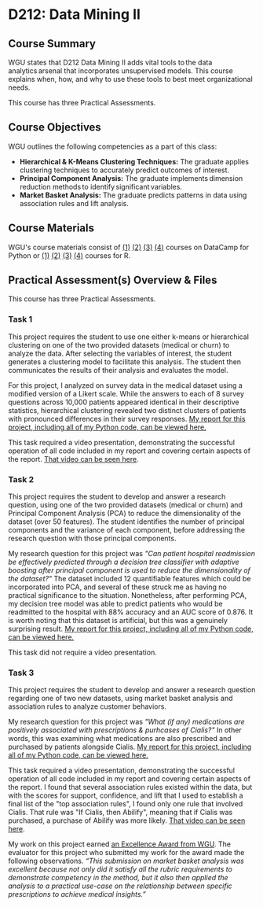 # D212: Data Mining II

## Course Summary

WGU states that D212 Data Mining II adds vital tools to the data analytics arsenal that incorporates unsupervised models. This course explains when, how, and why to use these tools to best meet organizational needs. 

This course has three Practical Assessments. 

## Course Objectives

WGU outlines the following competencies as a part of this class:
- **Hierarchical & K-Means Clustering Techniques:** The graduate applies clustering techniques to accurately predict outcomes of interest.
- **Principal Component Analysis:** The graduate implements dimension reduction methods to identify significant variables.
- **Market Basket Analysis:** The graduate predicts patterns in data using association rules and lift analysis.

## Course Materials

WGU's course materials consist of [(1)](https://www.datacamp.com/courses/unsupervised-learning-in-python) [(2)](https://www.datacamp.com/courses/cluster-analysis-in-python) [(3)](https://www.datacamp.com/courses/dimensionality-reduction-in-python) [(4)](https://www.datacamp.com/courses/market-basket-analysis-in-python) courses on DataCamp for Python or [(1)](https://www.datacamp.com/courses/unsupervised-learning-in-r) [(2)](https://www.datacamp.com/courses/cluster-analysis-in-r) [(3)](https://www.datacamp.com/courses/advanced-dimensionality-reduction-in-r) [(4)](https://www.datacamp.com/courses/market-basket-analysis-in-r) courses for R. 

## Practical Assessment(s) Overview & Files

This course has three Practical Assessments. 

### Task 1

This project requires the student to use one either k-means or hierarchical clustering on one of the two provided datasets (medical or churn) to analyze the data. After selecting the variables of interest, the student generates a clustering model to facilitate this analysis. The student then communicates the results of their analysis and evaluates the model.  

For this project, I analyzed on survey data in the medical dataset using a modified version of a Likert scale. While the answers to each of 8 survey questions across 10,000 patients appeared identical in their descriptive statistics, hierarchical clustering revealed two distinct clusters of patients with pronounced differences in their survey responses. [My report for this project, including all of my Python code, can be viewed here.](d212task1.ipynb)

This task required a video presentation, demonstrating the successful operation of all code included in my report and covering certain aspects of the report. [That video can be seen here](https://drive.google.com/file/d/1Peq0hjFb65x4jyvxtBItzeQJ4IT0xYWU/view?usp=share_link). 

### Task 2

This project requires the student to develop and answer a research question, using one of the two provided datasets (medical or churn) and Principal Component Analysis (PCA) to reduce the dimensionality of the dataset (over 50 features). The student identifies the number of principal components and the variance of each component, before addressing the research question with those principal components. 

My research question for this project was *"Can patient hospital readmission be effectively predicted through a decision tree classifier with adaptive boosting after principal component is used to reduce the dimensionality of the dataset?"* The dataset included 12 quantifiable features which could be incorporated into PCA, and several of these struck me as having no practical significance to the situation. Nonetheless, after performing PCA, my decision tree model was able to predict patients who would be readmitted to the hospital with 88% accuracy and an AUC score of 0.876. It is worth noting that this dataset is artificial, but this was a genuinely surprising result. [My report for this project, including all of my Python code, can be viewed here.](d212task2.ipynb)

This task did not require a video presentation. 

### Task 3

This project requires the student to develop and answer a research question regarding one of two new datasets, using market basket analysis and association rules to analyze customer behaviors. 

My research question for this project was *"What (if any) medications are positively associated with prescriptions & purhcases of Cialis?"* In other words, this was examining what medications are also prescribed and purchased by patients alongside Cialis.  [My report for this project, including all of my Python code, can be viewed here.](d212task3.ipynb) 

This task required a video presentation, demonstrating the successful operation of all code included in my report and covering certain aspects of the report. I found that several association rules existed within the data, but with the scores for support, confidence, and lift that I used to establish a final list of the "top association rules", I found only one rule that involved Cialis. That rule was "If Cialis, then Abilify", meaning that if Cialis was purchased, a purchase of Abilify was more likely. [That video can be seen here](https://drive.google.com/file/d/1-_n-VdGwriJwXF40Ytu9gYONlZryKLzp/view?usp=share_link).

My work on this project earned [an Excellence Award from WGU](d212task3award.pdf). The evaluator for this project who submitted my work for the award made the following observations. *“This submission on market basket analysis was excellent because not only did it satisfy all the rubric requirements to demonstrate competency in the method, but it also then applied the analysis to a practical use-case on the relationship between specific prescriptions to achieve medical insights.”*